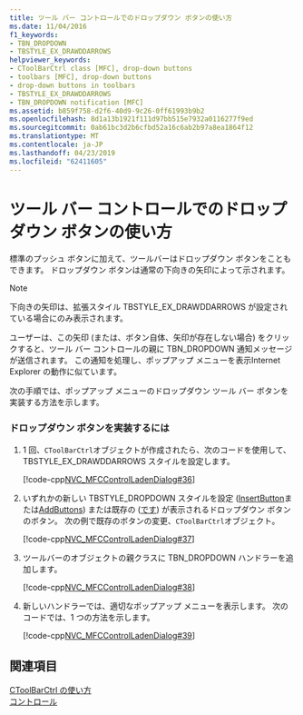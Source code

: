 ```yaml
---
title: ツール バー コントロールでのドロップダウン ボタンの使い方
ms.date: 11/04/2016
f1_keywords:
- TBN_DROPDOWN
- TBSTYLE_EX_DRAWDDARROWS
helpviewer_keywords:
- CToolBarCtrl class [MFC], drop-down buttons
- toolbars [MFC], drop-down buttons
- drop-down buttons in toolbars
- TBSTYLE_EX_DRAWDDARROWS
- TBN_DROPDOWN notification [MFC]
ms.assetid: b859f758-d2f6-40d9-9c26-0ff61993b9b2
ms.openlocfilehash: 8d1a13b1921f111d97bb515e7932a0116277f9ed
ms.sourcegitcommit: 0ab61bc3d2b6cfbd52a16c6ab2b97a8ea1864f12
ms.translationtype: MT
ms.contentlocale: ja-JP
ms.lasthandoff: 04/23/2019
ms.locfileid: "62411605"
---
```

# <a name="using-drop-down-buttons-in-a-toolbar-control"></a>ツール バー コントロールでのドロップダウン ボタンの使い方

標準のプッシュ ボタンに加えて、ツールバーはドロップダウン ボタンをこともできます。 ドロップダウン ボタンは通常の下向きの矢印によって示されます。

> [!NOTE]
>  下向きの矢印は、拡張スタイル TBSTYLE_EX_DRAWDDARROWS が設定されている場合にのみ表示されます。

ユーザーは、この矢印 (または、ボタン自体、矢印が存在しない場合) をクリックすると、ツール バー コントロールの親に TBN_DROPDOWN 通知メッセージが送信されます。 この通知を処理し、ポップアップ メニューを表示Internet Explorer の動作に似ています。

次の手順では、ポップアップ メニューのドロップダウン ツール バー ボタンを実装する方法を示します。

### <a name="to-implement-a-drop-down-button"></a>ドロップダウン ボタンを実装するには

1. 1 回、`CToolBarCtrl`オブジェクトが作成されたら、次のコードを使用して、TBSTYLE_EX_DRAWDDARROWS スタイルを設定します。

   [!code-cpp[NVC_MFCControlLadenDialog#36](../mfc/codesnippet/cpp/using-drop-down-buttons-in-a-toolbar-control_1.cpp)]

1. いずれかの新しい TBSTYLE_DROPDOWN スタイルを設定 ([InsertButton](../mfc/reference/ctoolbarctrl-class.md#insertbutton)または[AddButtons](../mfc/reference/ctoolbarctrl-class.md#addbuttons)) または既存の ([です](../mfc/reference/ctoolbarctrl-class.md#setbuttoninfo)) が表示されるドロップダウン ボタンのボタン。 次の例で既存のボタンの変更、`CToolBarCtrl`オブジェクト。

   [!code-cpp[NVC_MFCControlLadenDialog#37](../mfc/codesnippet/cpp/using-drop-down-buttons-in-a-toolbar-control_2.cpp)]

1. ツールバーのオブジェクトの親クラスに TBN_DROPDOWN ハンドラーを追加します。

   [!code-cpp[NVC_MFCControlLadenDialog#38](../mfc/codesnippet/cpp/using-drop-down-buttons-in-a-toolbar-control_3.cpp)]

1. 新しいハンドラーでは、適切なポップアップ メニューを表示します。 次のコードでは、1 つの方法を示します。

   [!code-cpp[NVC_MFCControlLadenDialog#39](../mfc/codesnippet/cpp/using-drop-down-buttons-in-a-toolbar-control_4.cpp)]

## <a name="see-also"></a>関連項目

[CToolBarCtrl の使い方](../mfc/using-ctoolbarctrl.md)<br/>
[コントロール](../mfc/controls-mfc.md)
